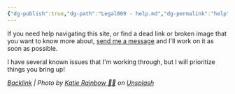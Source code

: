 ```yaml
---
{"dg-publish":true,"dg-path":"Legal009 - help.md","dg-permalink":"help","permalink":"/help/","title":"HELP","noteIcon":"","created":"2023-08-08T13:56:11","updated":"2023-09-04T16:41:45.479-04:00"}
---
```



If you need help navigating this site, or find a dead link or broken image that you want to know more about, [send me a message](mailto:raine@chaoticorganized.com?subject=CO%20website%20help&body=I%20was%20visiting%20your%20website%20and%20needed%20help%20with%20a%20page) and I'll work on it as soon as possible. 

I have several known issues that I'm working through, but I will prioritize things you bring up!

*[Backlink](https://unsplash.com/photos/KG7CCyD0-QE) | Photo by [Katie Rainbow 🏳️‍🌈](https://unsplash.com/@katierainbow?utm_source=Obsidian%20Image%20Inserter%20Plugin&utm_medium=referral) on [Unsplash](https://unsplash.com/?utm_source=Obsidian%20Image%20Inserter%20Plugin&utm_medium=referral)*
